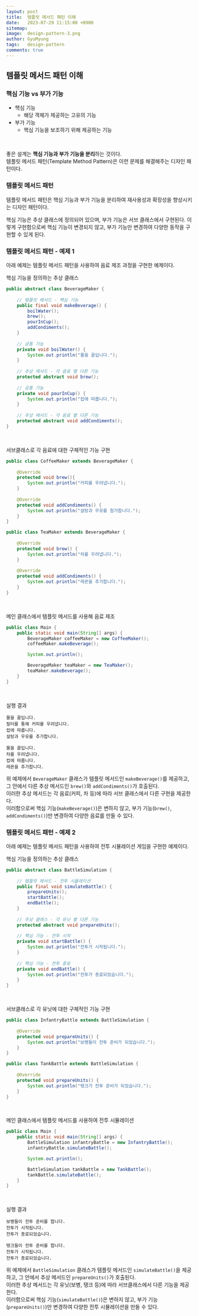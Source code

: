 ```yaml
---
layout:	post
title:  템플릿 메서드 패턴 이해
date:   2023-07-29 11:15:00 +0900
sitemap: 
image:  design-pattern-3.png
author: GyuMyung
tags:   design-pattern
comments: true
---
```


## 템플릿 메서드 패턴 이해
### 핵심 기능 vs 부가 기능
* 핵심 기능
  * 해당 객체가 제공하는 고유의 기능
* 부가 기능
    * 핵심 기능을 보조하기 위해 제공하는 기능
<br/>
 
좋은 설계는 **핵심 기능과 부가 기능을 분리**하는 것이다. <br/>
템플릿 메서드 패턴(Template Method Pattern)은 이런 문제를 해결해주는 디자인 패턴이다. <br/>

### 템플릿 메서드 패턴

템플릿 메서드 패턴은 핵심 기능과 부가 기능을 분리하여 재사용성과 확장성을 향상시키는 디자인 패턴이다. <br/>

핵심 기능은 추상 클래스에 정의되어 있으며, 부가 기능은 서브 클래스에서 구현된다. 이렇게 구현함으로써 핵심 기능이 변경되지 않고, 부가 기능만 변경하여 다양한 동작을 구현할 수 있게 된다. <br/>

### 템플릿 메서드 패턴 - 예제 1

아래 예제는 템플릿 메서드 패턴을 사용하여 음료 제조 과정을 구현한 예제이다. <br/>


핵심 기능을 정의하는 추상 클래스
```java
public abstract class BeverageMaker {
    
    // 템플릿 메서드 - 핵심 기능
    public final void makeBeverage() {
        boilWater();
        brew();
        pourInCup();
        addCondiments();
    }
    
    // 공통 기능
    private void boilWater() {
        System.out.println("물을 끓입니다.");
    }
    
    // 추상 메서드 - 각 음료 별 다른 기능
    protected abstract void brew();
    
    // 공통 기능
    private void pourInCup() {
        System.out.println("컵에 따릅니다.");
    }
    
    // 추상 메서드 - 각 음료 별 다른 기능
    protected abstract void addCondiments();
}
```
<br/>

서브클래스로 각 음료에 대한 구체적인 기능 구현
```java
public class CoffeeMaker extends BeverageMaker {
    
    @Override
    protected void brew(){
        System.out.println("커피를 우려냅니다.");
    }
    
    @Override
    protected void addCondiments() {
        System.out.println("설탕과 우유를 첨가합니다.");
    }
}

public class TeaMaker extends BeverageMaker {
    
    @Override
    protected void brew() {
        System.out.println("차를 우려냅니다.");
    }
    
    @Override
    protected void addCondiments() {
        System.out.println("레몬을 추가합니다.");
    }
}
```
<br/>

메인 클래스에서 템플릿 메서드를 사용해 음료 제조
```java
public class Main {
    public static void main(String[] args) {
        BeverageMaker coffeeMaker = new CoffeeMaker();
        coffeeMaker.makeBeverage();

        System.out.println();

        BeverageMaker teaMaker = new TeaMaker();
        teaMaker.makeBeverage();
    }
}
```
<br/>

실행 결과
```
물을 끓입니다.
필터를 통해 커피를 우려냅니다.
컵에 따릅니다.
설탕과 우유를 추가합니다.

물을 끓입니다.
차를 우려냅니다.
컵에 따릅니다.
레몬을 추가합니다.
```

위 예제에서 `BeverageMaker` 클래스가 템플릿 메서드인 `makeBeverage()`를 제공하고, 그 안에서 다른 추상 메서드인 `brew()`와 `addCondiments()`가 호출된다. <br/>
이러한 추상 메서드는 각 음료(커피, 차 등)에 따라 서브 클래스에서 다른 구현을 제공한다. <br/>
이러함으로써 핵심 기능(`makeBeverage()`)은 변하지 않고, 부가 기능(`brew()`, `addCondiments()`)만 변경하여 다양한 음료를 만들 수 있다. <br/>

### 템플릿 메서드 패턴 - 예제 2

아래 예제는 템플릿 메서드 패턴을 사용하여 전투 시뮬레이션 게임을 구현한 예제이다. <br/>

핵심 기능을 정의하는 추상 클래스
```java
public abstract class BattleSimulation {
    
    // 템플릿 메서드 - 전투 시뮬레이션
    public final void simulateBattle() {
        prepareUnits();
        startBattle();
        endBattle();
    }
    
    // 추상 클래스 - 각 유닛 별 다른 기능
    protected abstract void prepareUnits();
    
    // 핵심 기능 - 전투 시작
    private void startBattle() {
        System.out.println("전투가 시작됩니다.");
    }
    
    // 핵심 기능 - 전투 종료
    private void endBattle() {
        System.out.println("전투가 종료되었습니다.");
    }
}
```
<br/>

서브클래스로 각 유닛에 대한 구체적인 기능 구현
```java
public class InfantryBattle extends BattleSimulation {
    
    @Override
    protected void prepareUnits() {
        System.out.println("보병들이 전투 준비가 되었습니다.");
    }
}

public class TankBattle extends BattleSimulation {
    
    @Override
    protected void prepareUnits() {
        System.out.println("탱크가 전투 준비가 되었습니다.");
    }
}
```
<br/>

메인 클래스에서 템플릿 메서드를 사용하여 전투 시뮬레이션
```java
public class Main {
    public static void main(String[] args) {
        BattleSimulation infantryBattle = new InfantryBattle();
        infantryBattle.simulateBattle();

        System.out.println();

        BattleSimulation tankBattle = new TankBattle();
        tankBattle.simulateBattle();
    }
}
```
<br/>

실행 결과
```
보병들이 전투 준비를 합니다.
전투가 시작됩니다.
전투가 종료되었습니다.

탱크들이 전투 준비를 합니다.
전투가 시작됩니다.
전투가 종료되었습니다.
```

위 예제에서 `BattleSimulation` 클래스가 템플릿 메서드인 `simulateBattle()`을 제공하고, 그 안에서 추상 메서드인 `prepareUnits()`가 호출된다. <br/>
이러한 추상 메서드는 각 유닛(보병, 탱크 등)에 따라 서브클래스에서 다른 기능을 제공한다. <br/>
이러함으로써 핵심 기능(`simulateBattle()`)은 변하지 않고, 부가 기능(`prepareUnits()`)만 변경하여 다양한 전투 시뮬레이션을 만들 수 있다. <br/>

